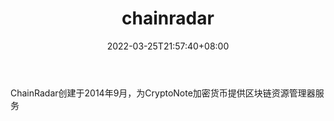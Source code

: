 ﻿---
weight: 
title: "chainradar"
description: "ChainRadar创建于2014年9月，为CryptoNote加密货币提供区块链资源管理器服务"
date: 2022-03-25T21:57:40+08:00
lastmod: 2022-03-25T16:45:40+08:00
draft: false
authors: ["Metabd"]
featuredImage: "chainradar.jpg"
link: ""
tags: ["区块链浏览器","chainradar"]
categories: ["navigation"]
navigation: ["区块链浏览器"]
lightgallery: true
toc: true
pinned: false
recommend: false
recommend1: false
---
ChainRadar创建于2014年9月，为CryptoNote加密货币提供区块链资源管理器服务
